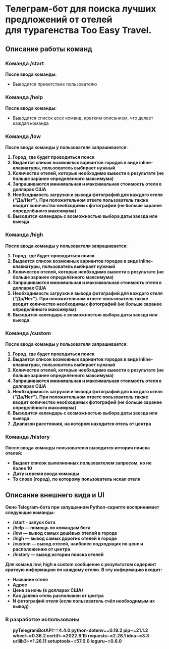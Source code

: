 <h1>Телеграм-бот для поиска лучших предложений от отелей<br> для турагенства Too Easy Travel.</h1>
<h2>Описание работы команд</h2>
<h3>Команда /start</h3>

<b>После ввода команды:</b>
<ul>
   <li>Выводится приветствие пользователю</li>
</ul>

<h3>Команда /help</h3>
<b>После ввода команды:</b>
<ul>
   <li>Выводится список всех команд, кратким описанием, что делает каждая команда</li>
</ul>

<h3>Команда /low</h3>
<b>После ввода команды у пользователя запрашивается:<b>
<ol>
   <li>Город, где будет проводиться поиск</li>
   <li>Выдается список возможных вариантов городов в виде inline-клавиатуры, пользователь выбирает нужный</li>
   <li>Количество отелей, которые необходимо вывести в результате (не больше заранее определённого максимума)</li>
   <li>Запрашиваются минимальная и максимальная стоимость отеля в долларах США</li>
   <li>Необходимость загрузки и вывода фотографий для каждого отеля (“Да/Нет”). При положительном ответе пользователь также вводит количество необходимых фотографий (не больше заранее определённого максимума)</li>
   <li>Выводится календарь с возможностью выбора даты заезда или выезда.</li>
</ol>

<h3>Команда /high</h3>
<b>После ввода команды у пользователя запрашивается:</b>
<ol>
   <li>Город, где будет проводиться поиск</li>
   <li>Выдается список возможных вариантов городов в виде inline-клавиатуры, пользователь выбирает нужный</li>
   <li>Количество отелей, которые необходимо вывести в результате (не больше заранее определённого максимума)</li>
   <li>Запрашиваются минимальная и максимальная стоимость отеля в долларах США</li>
   <li>Необходимость загрузки и вывода фотографий для каждого отеля (“Да/Нет”). При положительном ответе пользователь также вводит количество необходимых фотографий (не больше заранее определённого максимума)</li>
   <li>Выводится календарь с возможностью выбора даты заезда или выезда.</li>
</ol>

<h3>Команда /custom</h3>
<b>После ввода команды у пользователя запрашивается:<b>
<ol>
   <li>Город, где будет проводиться поиск</li>
   <li>Выдается список возможных вариантов городов в виде inline-клавиатуры, пользователь выбирает нужный</li>
   <li>Количество отелей, которые необходимо вывести в результате (не больше заранее определённого максимума)</li>
   <li>Запрашиваются минимальная и максимальная стоимость отеля в долларах США</li>
   <li>Необходимость загрузки и вывода фотографий для каждого отеля (“Да/Нет”). При положительном ответе пользователь также вводит количество необходимых фотографий (не больше заранее определённого максимума)</li>
   <li>Выводится календарь с возможностью выбора даты заезда или выезда.</li>
   <li>Диапазон расстояния, на котором находится отель от центра</li>
</ol>

<h3>Команда /history</h3>
<b>После ввода команды пользователю выводится история поиска отелей:</b>
<ul>
   <li>Выдает список выполненных пользователем запросом, но не более 10</li>
   <li>Дату и время ввода команды</li>
   <li>То слово (город), по которому пользователь искал отели</li>
</ul>

<h2>Описание внешнего вида и UI</h2>
<b>Окно Telegram-бота при запущенном Python-скрипте воспринимает следующие команды:</b>
<ul>
   <li>/start - запуск бота</li>
   <li>/help — помощь по командам бота</li>
   <li>/low — вывод самых дешёвых отелей в городе</li>
   <li>/high — вывод самых дорогих отелей в городе</li>
   <li>/custom — вывод отелей, наиболее подходящих по цене и расположению от центра</li>
   <li>/history — вывод истории поиска отелей</li>
</ul>

<b>Для команд low, high и custom сообщение с результатом содержит краткую информацию по каждому отелю. В эту информацию входит:</b>

<ul>
   <li>Название отеля</li>
   <li>Адрес</li>
   <li>Цена за ночь (в долларах США)</li>
   <li>Как далеко отель расположен от центра</li>
   <li>N фотографий отеля (если пользователь счёл необходимым их вывод)</li>
</ul>

<h3>В разработке использованы</h3>
<ul>
pyTelegramBotAPI==4.4.0
python-dotenv==0.19.2
pip~=21.1.2
wheel~=0.36.2
certifi~=2022.6.15
requests~=2.28.1
idna~=3.3
urllib3~=1.26.11
setuptools~=57.0.0
loguru~=0.6.0
</ul>
